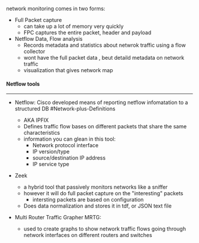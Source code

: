 network monitoring comes in two forms: 
- Full Packet capture
	- can take up a lot of memory very quickly
	- FPC captures the entire packet, header and payload
- Netflow Data, Flow analysis
	- Records metadata and statistics about netwrok traffic using a flow collector
	- wont have the full packet data , beut detaild metadata on network traffic
	- visualization that gives network map 

#### Netflow tools
---
- Netflow: Cisco developed means of reporting netflow infomatation to a structured DB #Network-plus-Definitions 
	- AKA IPFIX
	- Defines traffic flow bases on different packets that share the same characteristics
	- information you can glean in this tool: 
		- Network protocol interface 
		- IP version/type
		- source/destination IP address
		- IP service type

- Zeek 
	- a hybrid tool that passively monitors networks like a sniffer
	- however it will do full packet capture on the "interesting" packets 
		- intersting packets are based on configuration
	- Does data normalization and stores it in tdf, or JSON text file

- Multi Router Traffic Grapher MRTG: 
	- used to create graphs to show network traffic flows going through network interfaces on different routers and switches
